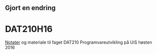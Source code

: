 ## Gjort en endring
# DAT210H16

[Notater](Notater) og materiale til faget DAT210 Programvareutvikling på UiS høsten 2016
